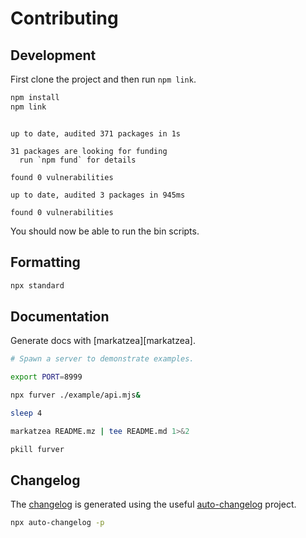 # Contributing

## Development

First clone the project and then run `npm link`.

```bash bash
npm install
npm link
```
```

up to date, audited 371 packages in 1s

31 packages are looking for funding
  run `npm fund` for details

found 0 vulnerabilities

up to date, audited 3 packages in 945ms

found 0 vulnerabilities
```

You should now be able to run the bin scripts.

## Formatting

```bash bash
npx standard
```

## Documentation

Generate docs with [markatzea][markatzea].

```bash bash
# Spawn a server to demonstrate examples.

export PORT=8999

npx furver ./example/api.mjs&

sleep 4

markatzea README.mz | tee README.md 1>&2

pkill furver
```

## Changelog

The [changelog][changelog] is generated using the useful
[auto-changelog][auto-changelog] project.

```bash bash > /dev/null
npx auto-changelog -p
```

[changelog]:./CHANGELOG.md
[auto-changelog]:https://www.npmjs.com/package/auto-changelog
